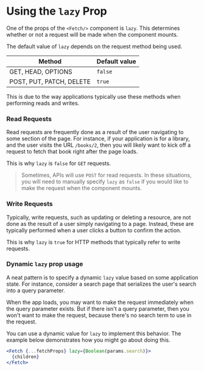 # Using the `lazy` Prop

One of the props of the `<Fetch/>` component is `lazy`. This
determines whether or not a request will be made when the
component mounts.

The default value of `lazy` depends on the request method
being used.

| Method                   | Default value |
| ------------------------ | ------------- |
| GET, HEAD, OPTIONS       | `false`       |
| POST, PUT, PATCH, DELETE | `true`        |

This is due to the way applications typically use these methods
when performing reads and writes.

### Read Requests

Read requests are frequently done as a result of the user navigating
to some section of the page. For instance, if your application is for
a library, and the user visits the URL `/books/2`, then you will likely
want to kick off a request to fetch that book right after the page loads.

This is why `lazy` is `false` for `GET` requests.

> Sometimes, APIs will use `POST` for read requests. In these situations, you will
need to manually specify `lazy` as `false` if you would like to make the request
when the component mounts.

### Write Requests

Typically, write requests, such as updating or deleting a resource, are not done
as the result of a user simply navigating to a page. Instead, these are typically
performed when a user clicks a button to confirm the action.

This is why `lazy` is `true` for HTTP methods that typically refer to write requests.

### Dynamic `lazy` prop usage

A neat pattern is to specify a dynamic `lazy` value based on some application state. For
instance, consider a search page that serializes the user's search into a query parameter.

When the app loads, you may want to make the request immediately when the query parameter
exists. But if there isn't a query parameter, then you won't want to make the request, because
there's no search term to use in the request.

You can use a dynamic value for `lazy` to implement this behavior. The example below
demonstrates how you might go about doing this.

```jsx
<Fetch {...fetchProps} lazy={Boolean(params.search)}>
  {children}
</Fetch>
```

